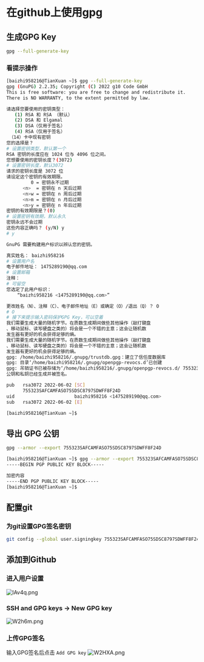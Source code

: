 # 在github上使用gpg
## 生成GPG Key
```bash
gpg --full-generate-key
```
### 看提示操作
```bash
[baizhi958216@TianXuan ~]$ gpg --full-generate-key
gpg (GnuPG) 2.2.35; Copyright (C) 2022 g10 Code GmbH
This is free software: you are free to change and redistribute it.
There is NO WARRANTY, to the extent permitted by law.

请选择您要使用的密钥类型：
   (1) RSA 和 RSA （默认）
   (2) DSA 和 Elgamal
   (3) DSA（仅用于签名）
   (4) RSA（仅用于签名）
 （14）卡中现有密钥
您的选择是？ 
# 设置密钥类型，默认第一个
RSA 密钥的长度应在 1024 位与 4096 位之间。
您想要使用的密钥长度？(3072) 
# 设置密钥长度，默认3072
请求的密钥长度是 3072 位
请设定这个密钥的有效期限。
         0 = 密钥永不过期
      <n>  = 密钥在 n 天后过期
      <n>w = 密钥在 n 周后过期
      <n>m = 密钥在 n 月后过期
      <n>y = 密钥在 n 年后过期
密钥的有效期限是？(0) 
# 设置密钥有效期，默认永久
密钥永远不会过期
这些内容正确吗？ (y/N) y
# y

GnuPG 需要构建用户标识以辨认您的密钥。

真实姓名： baizhi958216
# 设置用户名
电子邮件地址： 1475289190@qq.com
# 设置邮箱
注释： 
# 可留空
您选定了此用户标识：
    “baizhi958216 <1475289190@qq.com>”

更改姓名（N）、注释（C）、电子邮件地址（E）或确定（O）/退出（Q）？ O
# O
# 接下来提示输入密码保护GPG Key，可以空着
我们需要生成大量的随机字节。在质数生成期间做些其他操作（敲打键盘
、移动鼠标、读写硬盘之类的）将会是一个不错的主意；这会让随机数
发生器有更好的机会获得足够的熵。
我们需要生成大量的随机字节。在质数生成期间做些其他操作（敲打键盘
、移动鼠标、读写硬盘之类的）将会是一个不错的主意；这会让随机数
发生器有更好的机会获得足够的熵。
gpg: /home/baizhi958216/.gnupg/trustdb.gpg：建立了信任度数据库
gpg: 目录‘/home/baizhi958216/.gnupg/openpgp-revocs.d’已创建
gpg: 吊销证书已被存储为‘/home/baizhi958216/.gnupg/openpgp-revocs.d/ 755323SAFCAMFASO75SDSC8797SDWFF8F24D.rev’
公钥和私钥已经生成并被签名。

pub   rsa3072 2022-06-02 [SC]
      755323SAFCAMFASO75SDSC8797SDWFF8F24D
uid                      baizhi958216 <1475289190@qq.com>
sub   rsa3072 2022-06-02 [E]

[baizhi958216@TianXuan ~]$ 
```
## 导出 GPG 公钥
```bash
gpg --armor --export 755323SAFCAMFASO75SDSC8797SDWFF8F24D
```
```bash
[baizhi958216@TianXuan ~]$ gpg --armor --export 755323SAFCAMFASO75SDSC8797SDWFF8F24D
-----BEGIN PGP PUBLIC KEY BLOCK-----

加密内容
-----END PGP PUBLIC KEY BLOCK-----
[baizhi958216@TianXuan ~]$ 
```
## 配置git
### 为git设置GPG签名密钥
```bash
git config --global user.signingkey 755323SAFCAMFASO75SDSC8797SDWFF8F24D
```
## 添加到Github
 ### 进入用户设置  
![lAv4q.png](https://s1.328888.xyz/2022/05/24/lAv4q.png)  
### SSH and GPG keys -> New GPG key
![W2h6m.png](https://s1.328888.xyz/2022/06/03/W2h6m.png)
### 上传GPG签名
输入GPG签名后点击 ```Add GPG key```
![W2HXA.png](https://s1.328888.xyz/2022/06/03/W2HXA.png)